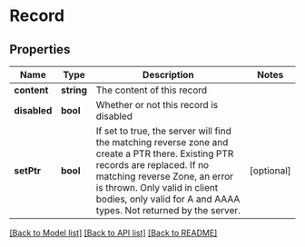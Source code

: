 # Record

## Properties
Name | Type | Description | Notes
------------ | ------------- | ------------- | -------------
**content** | **string** | The content of this record | 
**disabled** | **bool** | Whether or not this record is disabled | 
**setPtr** | **bool** | If set to true, the server will find the matching reverse zone and create a PTR there. Existing PTR records are replaced. If no matching reverse Zone, an error is thrown. Only valid in client bodies, only valid for A and AAAA types. Not returned by the server. | [optional] 

[[Back to Model list]](../README.md#documentation-for-models) [[Back to API list]](../README.md#documentation-for-api-endpoints) [[Back to README]](../README.md)


